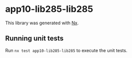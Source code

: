 # app10-lib285-lib285

This library was generated with [Nx](https://nx.dev).

## Running unit tests

Run `nx test app10-lib285-lib285` to execute the unit tests.
